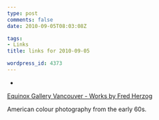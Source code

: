 ```yaml
---
type: post
comments: false
date: 2010-09-05T08:03:08Z

tags:
- Links
title: links for 2010-09-05

wordpress_id: 4373
---
```


* 
                

[Equinox Gallery Vancouver - Works by Fred Herzog](http://www.equinoxgallery.com/artists/portfolio/fred-herzog/1)


                

American colour photography from the early 60s.



            
